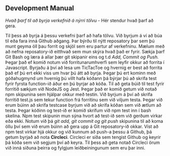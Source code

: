 ## **Development Manual**

*Hvað þarf til að byrja verkefnið á nýrri tölvu* - 
Hér stendur hvað þarf að gera.

Til þess að byrja á þessu verkefni þarf að hafa tölvu.
Við byrjum á ví að búa til eða fara inná Github aðgang. Þar býrðu til nýtt reposatory þar sem þú munt geyma öll þau forrit og skjöl sem eru partur af verkefninu.
Mælum með að nefna reposatory-ið eitthvað sem mun skýra hvað það er fyrir.
Sækja þarf Git Bash og læra á allar þær git skipanir eins og t.d *Add, Commit og Push.*
Þegar það ef komið notum við forritunarumhverfi sem leyfir okkur að forrita í Javascript. Byrjaðu á því að lesa um TicTacToe og hvernig er best að forrita það ef þú ert ekki viss um hvar þú átt að byrja.
Þegar þú ert kominn með góðahugmynd um hvernig þú villt hafa kóðann þá býrjar þú að skrifa test fyrir fyrsta function-ið áður en þú byrjar að kóða.
Til að geta búið til test fyrir forritið sækjum við NodeJS og Jest. Þegar það er komið getum við notað npm skipunina sem hjálpar okkur með testin. 
Við byrjum á því að skrifa forritið test.js sem tekur function frá forritinu sem við viljum testa. Þegar við erum búinn að skrifa testcase byrjum við að skrifa kóðan sem við ætlum að testa.
Þegar kóðinn og test-ið er komið skrifum við npm test inn í bash skelina. Npm test skipunin mun sýna hvort að test-ið sem við gerðum virkar eða ekki. 
Notum við þá *git add, git commit og git push* skipunina til að koma öllu því sem við erum búinn að gera upp á Git reposatory-ið okkar.
Víst að npm test virkar hjá okkur og við kunnum að push-a þessu á Github, þá getum byrjað að nota **Circleci**. Circleci er síða sem tengist Github og keyrir þá kóða sem við segjum því að keyra. Til þess að geta notað Circleci örum við inná síðuna þeirra og fylgjum leiðbeiningunum sem eru þar inni.

